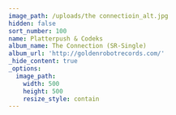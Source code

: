```yaml
---
image_path: /uploads/the connectioin_alt.jpg
hidden: false
sort_number: 100
name: Platterpush & Codeks
album_name: The Connection (SR-Single)
album_url: 'http://goldenrobotrecords.com/'
_hide_content: true
_options:
  image_path:
    width: 500
    height: 500
    resize_style: contain
---
```


